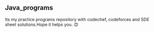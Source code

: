 ## Java_programs
Its my practice programs repository with codechef, codeforces and SDE sheet solutions.Hope it helps you. 😊
